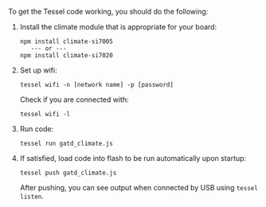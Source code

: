 To get the Tessel code working, you should do the following:

1. Install the climate module that is appropriate for your board:

	```
	npm install climate-si7005
	   --- or ---
	npm install climate-si7020
	```

2. Set up  wifi: 

	```
	tessel wifi -n [network name] -p [password]
	```

	Check if you are connected with:

	```
	tessel wifi -l
	```

3. Run code: 
	
	```
	tessel run gatd_climate.js
	```

4. If satisfied, load code into flash to be run automatically upon startup: 

	```
	tessel push gatd_climate.js
	```

	After pushing, you can see output when connected by USB using `tessel listen`.